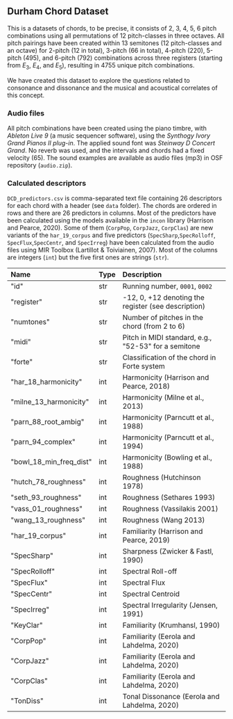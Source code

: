 ## Durham Chord Dataset

This is a datasets of chords, to be precise, it consists of 2, 3, 4, 5, 6 pitch combinations using all permutations of 12 pitch-classes in three octaves. All pitch pairings have been created within 13 semitones (12 pitch-classes and an octave) for 2-pitch (12 in total), 3-pitch (66 in total), 4-pitch (220), 5-pitch (495), and 6-pitch (792) combinations across three registers (starting from $E_{3}$, $E_{4}$, and $E_{5}$), resulting in 4755 unique pitch combinations.

We have created this dataset to explore the questions related to consonance and dissonance and the musical and acoustical correlates of this concept.

### Audio files
All pitch combinations have been created using the piano timbre, with _Ableton Live 9_ (a music sequencer software), using the _Synthogy Ivory Grand Pianos II plug-in_. The applied sound font was _Steinway D Concert Grand_. No reverb was used, and the intervals and chords had a fixed velocity (65). The sound examples are available as audio files (mp3) in OSF repository (`audio.zip`).

### Calculated descriptors

`DCD_predictors.csv` is comma-separated text file containing 26 descriptors for each chord with a header (see `data` folder). The chords are ordered in rows and there are 26 predictors in columns. Most of the predictors have been calculated using the models available in the `incon` library (Harrison and Pearce, 2020). Some of them (`CorpPop`, `CorpJazz`, `CorpClas`) are new variants of the `har_19_corpus` and five predictors (`SpecSharp`,`SpecRolloff`, `SpecFlux`,`SpecCentr`, and `SpecIrreg`) have been calculated from the audio files using MIR Toolbox (Lartillot & Toiviainen, 2007). Most of the columns are integers (`int`) but the five first ones are strings (`str`).

|Name                    |Type   |Description                                          |
|:-----------------------|:------|:----------------------------------------------------|
|"id"                    |str    | Running number, `0001`, `0002`                      |
|"register"              |str    | -12, 0, +12 denoting the register (see description) |
|"numtones"              |str    | Number of pitches in the chord (from 2 to 6)        |
|"midi"                  |str    | Pitch in MIDI standard, e.g., "52-53" for a semitone|
|"forte"                 |str    | Classification of the chord in Forte system         |
|"har_18_harmonicity"    |int    | Harmonicity (Harrison and Pearce, 2018)|
|"milne_13_harmonicity"  |int    | Harmonicity (Milne et al., 2013)|
|"parn_88_root_ambig"    |int    | Harmonicity (Parncutt et al., 1988)|
|"parn_94_complex"       |int    | Harmonicity (Parncutt et al., 1994)|
|"bowl_18_min_freq_dist" |int    | Harmonicity (Bowling et al., 1988)|
|"hutch_78_roughness"    |int    | Roughness (Hutchinson 1978)|
|"seth_93_roughness"     |int    | Roughness (Sethares 1993)|
|"vass_01_roughness"     |int    | Roughness (Vassilakis 2001)|
|"wang_13_roughness"     |int    | Roughness (Wang 2013)|
|"har_19_corpus"         |int    | Familiarity (Harrison and Pearce, 2019)|
|"SpecSharp"             |int    | Sharpness (Zwicker & Fastl, 1990)|
|"SpecRolloff"           |int    | Spectral Roll-off|
|"SpecFlux"              |int    | Spectral Flux|
|"SpecCentr"             |int    | Spectral Centroid |
|"SpecIrreg"             |int    | Spectral Irregularity (Jensen, 1991)|
|"KeyClar"               |int    | Familiarity (Krumhansl, 1990)|
|"CorpPop"               |int    | Familiarity (Eerola and Lahdelma, 2020)|
|"CorpJazz"              |int    | Familiarity (Eerola and Lahdelma, 2020)|
|"CorpClas"              |int    | Familiarity (Eerola and Lahdelma, 2020)|
|"TonDiss"               |int    | Tonal Dissonance (Eerola and Lahdelma, 2020)|

